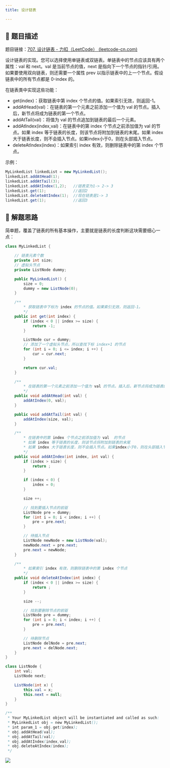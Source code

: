 ```yaml
---
title: 设计链表

---
```


## 📃 题目描述

题目链接：[707. 设计链表 - 力扣（LeetCode） (leetcode-cn.com)](https://leetcode-cn.com/problems/design-linked-list/)

设计链表的实现。您可以选择使用单链表或双链表。单链表中的节点应该具有两个属性：val 和 next。val 是当前节点的值，next 是指向下一个节点的指针/引用。如果要使用双向链表，则还需要一个属性 prev 以指示链表中的上一个节点。假设链表中的所有节点都是 0-index 的。

在链表类中实现这些功能：

- get(index)：获取链表中第 index 个节点的值。如果索引无效，则返回-1。
- addAtHead(val)：在链表的第一个元素之前添加一个值为 val 的节点。插入后，新节点将成为链表的第一个节点。
- addAtTail(val)：将值为 val 的节点追加到链表的最后一个元素。
- addAtIndex(index,val)：在链表中的第 index 个节点之前添加值为 val  的节点。如果 index 等于链表的长度，则该节点将附加到链表的末尾。如果 index 大于链表长度，则不会插入节点。如果index小于0，则在头部插入节点。
- deleteAtIndex(index)：如果索引 index 有效，则删除链表中的第 index 个节点。


示例：

```java
MyLinkedList linkedList = new MyLinkedList();
linkedList.addAtHead(1);
linkedList.addAtTail(3);
linkedList.addAtIndex(1,2);   //链表变为1-> 2-> 3
linkedList.get(1);            //返回2
linkedList.deleteAtIndex(1);  //现在链表是1-> 3
linkedList.get(1);            //返回3
```

## 🔔 解题思路

简单题，覆盖了链表的所有基本操作，主要就是链表的长度判断这块需要细心一点：


```java
class MyLinkedList {

    // 链表元素个数
    private int size;
    // 虚拟头节点
    private ListNode dummy;

    public MyLinkedList() {
        size = 0;
        dummy = new ListNode(0);
    }

    /**
        * 获取链表中下标为 index 的节点的值。如果索引无效，则返回-1。
        */
    public int get(int index) {
        if (index < 0 || index >= size) {
            return -1;
        }

        ListNode cur = dummy;
        // 添加了一个虚拟头节点，所以查找下标 index+1 的节点
        for (int i = 0; i <= index; i ++) {
            cur = cur.next;
        }

        return cur.val;
    }

    /**
        * 在链表的第一个元素之前添加一个值为 val 的节点。插入后，新节点将成为链表的第一个节点。
        */
    public void addAtHead(int val) {
        addAtIndex(0, val);
    }

    public void addAtTail(int val) {
        addAtIndex(size, val);
    }

    /**
        * 在链表中的第 index 个节点之前添加值为 val  的节点
        * 如果 index 等于链表的长度，则该节点将附加到链表的末尾
        * 如果 index 大于链表长度，则不会插入节点。如果index小于0，则在头部插入节点
        */
    public void addAtIndex(int index, int val) {
        if (index > size) {
            return ;
        }

        if (index < 0) {
            index = 0;
        }

        size ++;

        // 找到要插入节点的前驱
        ListNode pre = dummy;
        for (int i = 0; i < index; i ++) {
            pre = pre.next;
        }

        // 待插入节点
        ListNode newNode = new ListNode(val);
        newNode.next = pre.next;
        pre.next = newNode;
    }

    /**
        * 如果索引 index 有效，则删除链表中的第 index 个节点
        */
    public void deleteAtIndex(int index) {
        if (index < 0 || index >= size) {
            return ;
        }

        size --;

        // 找到要删除节点的前驱
        ListNode pre = dummy;
        for (int i = 0; i < index; i ++) {
            pre = pre.next;
        }

        // 待删除节点
        ListNode delNode = pre.next;
        pre.next = delNode.next;
    }
}

class ListNode {
    int val;
    ListNode next;

    ListNode(int x) {
        this.val = x;
        this.next = null;
    }
}

/**
 * Your MyLinkedList object will be instantiated and called as such:
 * MyLinkedList obj = new MyLinkedList();
 * int param_1 = obj.get(index);
 * obj.addAtHead(val);
 * obj.addAtTail(val);
 * obj.addAtIndex(index,val);
 * obj.deleteAtIndex(index);
 */
```

![](https://gitee.com/veal98/images/raw/master/img/20211013163703.png)

